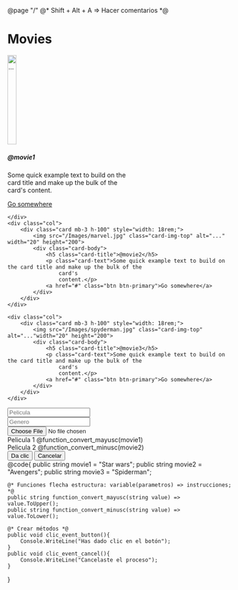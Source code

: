 @page "/"
@* Shift + Alt + A => Hacer comentarios *@
<div>
    <h1>Movies</h1>
</div>

<div class="row row-cols-1 row-cols-md-3 g-4 mb-3">
    <div class="col">
        <div class="card mb-3 h-100" style="width: 18rem;">
            <img src="/Images/darth.jpg" class="card-img-top" alt="..." width="20" height="200">
            <div class="card-body">
                <h5 class="card-title">@movie1</h5>
                <p class="card-text">Some quick example text to build on the card title and make up the bulk of the
                    card's
                    content.</p>
                <a href="#" class="btn btn-primary">Go somewhere</a>
            </div>
        </div>

    </div>
    <div class="col">
        <div class="card mb-3 h-100" style="width: 18rem;">
            <img src="/Images/marvel.jpg" class="card-img-top" alt="..." width="20" height="200">
            <div class="card-body">
                <h5 class="card-title">@movie2</h5>
                <p class="card-text">Some quick example text to build on the card title and make up the bulk of the
                    card's
                    content.</p>
                <a href="#" class="btn btn-primary">Go somewhere</a>
            </div>
        </div>
    </div>

    <div class="col">
        <div class="card mb-3 h-100" style="width: 18rem;">
            <img src="/Images/spyderman.jpg" class="card-img-top" alt="..."width="20" height="200">
            <div class="card-body">
                <h5 class="card-title">@movie3</h5>
                <p class="card-text">Some quick example text to build on the card title and make up the bulk of the
                    card's
                    content.</p>
                <a href="#" class="btn btn-primary">Go somewhere</a>
            </div>
        </div>
    </div>

    
</div>



<div class="mb-3">
    <input class="form-control form-control-sm" type="text" placeholder="Pelicula">
</div>

<div class="mb-3">
    <input class="form-control form-control-sm" type="text" placeholder="Genero">
</div>

<div class="mb-3">
    <input type="file" name="" id="" class="form-control">
</div>

<div>
    <label class="form-label">Pelicula 1 @function_convert_mayusc(movie1)</label>
    <br>
    <label class="form-label">Pelicula 2 @function_convert_minusc(movie2)</label>
</div>

<div>
    <button class="btn btn-info" @onclick="@clic_event_button">Da clic</button>
    <button class="btn btn-danger" @onclick="@clic_event_cancel">Cancelar</button>
</div>
@code{
    public string movie1 = "Star wars";
    public string movie2 = "Avengers";
    public string movie3 = "Spiderman";

    @* Funciones flecha estructura: variable(parametros) => instrucciones; *@
    public string function_convert_mayusc(string value) => value.ToUpper();
    public string function_convert_minusc(string value) => value.ToLower();

    @* Crear métodos *@
    public void clic_event_button(){
        Console.WriteLine("Has dado clic en el botón");
    }
    public void clic_event_cancel(){
        Console.WriteLine("Cancelaste el proceso");
    }
}

